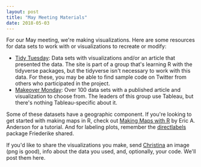 ```yaml
---
layout: post
title: "May Meeting Materials"
date: 2018-05-03
---
```


For our May meeting, we're making visualizations.  Here are some resources for data sets to work with or visualizations to recreate or modify:

* [Tidy Tuesday](https://github.com/rfordatascience/tidytuesday): Data sets with visualizations and/or an article that presented the data.  The site is part of a group that's learning R with the tidyverse packages, but the tidyverse isn't necessary to work with this data.  For these, you may be able to find sample code on Twitter from others who participated in the project.
* [Makeover Monday](http://www.makeovermonday.co.uk/data/): Over 100 data sets with a published article and visualization to choose from.  The leaders of this group use Tableau, but there's nothing Tableau-specific about it.

Some of these datasets have a geographic component.  If you're looking to get started with making maps in R, check out [Making Maps with R](http://eriqande.github.io/rep-res-web/lectures/making-maps-with-R.html) by Eric A. Anderson for a tutorial.  And for labeling plots, remember the [directlabels](https://github.com/tdhock/directlabels) package Friederike shared.

If you'd like to share the visualizations you make, send [Christina](mailto:christina.maimone@northwestern.edu) an image (png is good), info about the data you used, and, optionally, your code.  We'll post them here.

